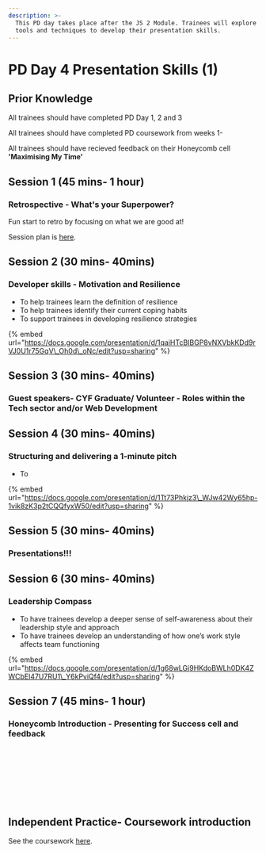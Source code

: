 ```yaml
---
description: >-
  This PD day takes place after the JS 2 Module. Trainees will explore various
  tools and techniques to develop their presentation skills.
---
```


# PD Day 4 Presentation Skills \(1\)

## Prior Knowledge  

All trainees should have completed PD Day 1, 2 and 3

All trainees should have completed PD coursework from weeks 1-

All trainees should have recieved feedback on their Honeycomb cell **'Maximising My Time'** 

## Session 1 \(45 mins- 1 hour\)

### Retrospective - What's your Superpower?

Fun start to retro by focusing on what we are good at! 

Session plan is [here](https://personaldevelopment.codeyourfuture.io/sessions/js2-pd-day-4/retro-whats-your-superpower). 

## Session 2 \(30 mins- 40mins\)

### Developer skills - Motivation and Resilience

* To help trainees learn the definition of resilience
* To help trainees identify their current coping habits
* To support trainees in developing resilience strategies

{% embed url="https://docs.google.com/presentation/d/1qajHTcBIBGP8vNXVbkKDd9rVJ0U1r75GqV\_Oh0d\_oNc/edit?usp=sharing" %}



## Session 3 \(30 mins- 40mins\)

### Guest speakers- CYF Graduate/ Volunteer - Roles within the Tech sector and/or Web Development





## Session 4 \(30 mins- 40mins\)

### Structuring and delivering a 1-minute pitch

* To 



{% embed url="https://docs.google.com/presentation/d/1Tt73Phkjz3\_WJw42Wy65hp-1vik8zK3p2tCQQfyxW50/edit?usp=sharing" %}





## Session 5 \(30 mins- 40mins\)

### Presentations!!! 







## Session 6 \(30 mins- 40mins\)

### Leadership Compass

* To have trainees develop a deeper sense of self-awareness about their leadership style and approach
* To have trainees develop an understanding of how one’s work style affects team functioning



{% embed url="https://docs.google.com/presentation/d/1g68wLGj9HKdoBWLh0DK4ZWCbEl47U7RU1\_Y6kPviQf4/edit?usp=sharing" %}



## Session 7 \(45 mins- 1 hour\)‌

### Honeycomb Introduction - Presenting for Success cell and feedback <a id="honeycomb-introduction-maximising-my-time-cell-and-feedback"></a>

​

​

​

​‌

## Independent Practice- Coursework introduction ‌ <a id="independent-practice-coursework-introduction"></a>

See the coursework [here](https://personaldevelopment.codeyourfuture.io/sessions/js2-pd-day-4/coursework).

